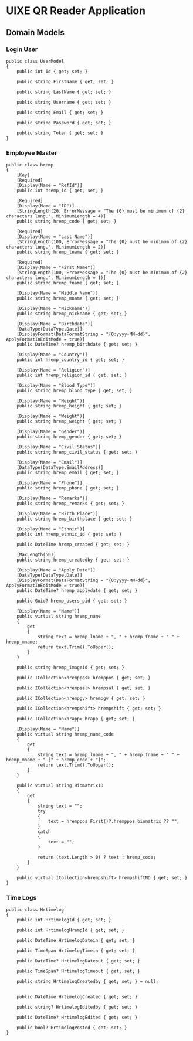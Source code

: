 # UIXE QR Reader Application

## Domain Models

### Login User
    public class UserModel
    {
        public int Id { get; set; }

        public string FirstName { get; set; }

        public string LastName { get; set; }

        public string Username { get; set; }

        public string Email { get; set; }

        public string Password { get; set; }

        public string Token { get; set; }
    }


### Employee Master 

    public class hremp
    {
        [Key]
        [Required]
        [Display(Name = "RefId")]
        public int hremp_id { get; set; }

        [Required]
        [Display(Name = "ID")]
        [StringLength(20, ErrorMessage = "The {0} must be minimum of {2} characters long.", MinimumLength = 4)]
        public string hremp_code { get; set; }

        [Required]
        [Display(Name = "Last Name")]
        [StringLength(100, ErrorMessage = "The {0} must be minimum of {2} characters long.", MinimumLength = 2)]
        public string hremp_lname { get; set; }

        [Required]
        [Display(Name = "First Name")]
        [StringLength(100, ErrorMessage = "The {0} must be minimum of {2} characters long.", MinimumLength = 1)]
        public string hremp_fname { get; set; }

        [Display(Name = "Middle Name")]
        public string hremp_mname { get; set; }

        [Display(Name = "Nickname")]
        public string hremp_nickname { get; set; }

        [Display(Name = "Birthdate")]
        [DataType(DataType.Date)]
        [DisplayFormat(DataFormatString = "{0:yyyy-MM-dd}", ApplyFormatInEditMode = true)]
        public DateTime? hremp_birthdate { get; set; }

        [Display(Name = "Country")]
        public int hremp_country_id { get; set; }

        [Display(Name = "Religion")]
        public int hremp_religion_id { get; set; }

        [Display(Name = "Blood Type")]
        public string hremp_blood_type { get; set; }

        [Display(Name = "Height")]
        public string hremp_height { get; set; }

        [Display(Name = "Weight")]
        public string hremp_weight { get; set; }

        [Display(Name = "Gender")]
        public string hremp_gender { get; set; }

        [Display(Name = "Civil Status")]
        public string hremp_civil_status { get; set; }

        [Display(Name = "Email")]
        [DataType(DataType.EmailAddress)]
        public string hremp_email { get; set; }

        [Display(Name = "Phone")]
        public string hremp_phone { get; set; }

        [Display(Name = "Remarks")]
        public string hremp_remarks { get; set; }

        [Display(Name = "Birth Place")]
        public string hremp_birthplace { get; set; }

        [Display(Name = "Ethnic")]
        public int hremp_ethnic_id { get; set; }

        public DateTime hremp_created { get; set; }

        [MaxLength(50)]
        public string hremp_createdby { get; set; }

        [Display(Name = "Apply Date")]
        [DataType(DataType.Date)]
        [DisplayFormat(DataFormatString = "{0:yyyy-MM-dd}", ApplyFormatInEditMode = true)]
        public DateTime? hremp_applydate { get; set; }

        public Guid? hremp_users_pid { get; set; }

        [Display(Name = "Name")]
        public virtual string hremp_name
        {
            get
            {
                string text = hremp_lname + ", " + hremp_fname + " " + hremp_mname;
                return text.Trim().ToUpper();
            }
        }

        public string hremp_imageid { get; set; }

        public ICollection<hremppos> hremppos { get; set; }

        public ICollection<hrempsal> hrempsal { get; set; }

        public ICollection<hrempgv> hrempgv { get; set; }

        public ICollection<hrempshift> hrempshift { get; set; }

        public ICollection<hrapp> hrapp { get; set; }

        [Display(Name = "Name")]
        public virtual string hremp_name_code
        {
            get
            {
                string text = hremp_lname + ", " + hremp_fname + " " + hremp_mname + " [" + hremp_code + "]";
                return text.Trim().ToUpper();
            }
        }

        public virtual string BiomatrixID
        {
            get
            {
                string text = "";
                try
                {
                    text = hremppos.First()?.hremppos_biomatrix ?? "";
                }
                catch
                {
                    text = "";
                }

                return (text.Length > 0) ? text : hremp_code;
            }
        }

        public virtual ICollection<hrempshift> hrempshiftND { get; set; }
    } 
    
### Time Logs

    public class Hrtimelog
    {
        public int HrtimelogId { get; set; }

        public int HrtimelogHrempId { get; set; }

        public DateTime HrtimelogDatein { get; set; }

        public TimeSpan HrtimelogTimein { get; set; }

        public DateTime? HrtimelogDateout { get; set; }

        public TimeSpan? HrtimelogTimeout { get; set; }

        public string HrtimelogCreatedby { get; set; } = null;


        public DateTime HrtimelogCreated { get; set; }

        public string? HrtimelogEditedby { get; set; }

        public DateTime? HrtimelogEdited { get; set; }

        public bool? HrtimelogPosted { get; set; }
    }
 
 
 
